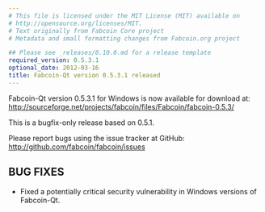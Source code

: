 ```yaml
---
# This file is licensed under the MIT License (MIT) available on
# http://opensource.org/licenses/MIT.
# Text originally from Fabcoin Core project
# Metadata and small formatting changes from Fabcoin.org project

## Please see _releases/0.10.0.md for a release template
required_version: 0.5.3.1
optional_date: 2012-03-16
title: Fabcoin-Qt version 0.5.3.1 released
---
```

Fabcoin-Qt version 0.5.3.1 for Windows is now available for download at:
<http://sourceforge.net/projects/fabcoin/files/Fabcoin/fabcoin-0.5.3/>

This is a bugfix-only release based on 0.5.1.

Please report bugs using the issue tracker at GitHub:
<http://github.com/fabcoin/fabcoin/issues>

BUG FIXES
---------

* Fixed a potentially critical security vulnerability in Windows
versions of Fabcoin-Qt.
